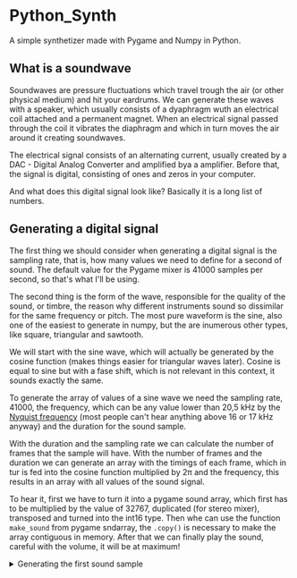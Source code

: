 # Python_Synth
A simple synthetizer made with Pygame and Numpy in Python.
## What is a soundwave
Soundwaves are pressure fluctuations which travel trough the air (or other physical medium) and hit your eardrums. We can generate these waves with a speaker, which usually consists of a dyaphragm wuth an electrical coil attached and a permanent magnet. When an electrical signal passed through the coil it vibrates the diaphragm and which in turn moves the air around it creating soundwaves.

The electrical signal consists of an alternating current, usually created by a DAC - Digital Analog Converter and amplified bya a amplifier. Before that, the signal is digital, consisting of ones and zeros in your computer.

And what does this digital signal look like? Basically it is a long list of numbers.

## Generating a digital signal
The first thing we should consider when generating a digital signal is the sampling rate, that is, how many values we need to define for a second of sound. The default value for the Pygame mixer is 41000 samples per second, so that's what I'll be using.

The second thing is the form of the wave, responsible for the quality of the sound, or timbre, the reason why different instruments sound so dissimilar for the same frequency or pitch. The most pure waveform is the sine, also one of the easiest to generate in numpy, but the are inumerous other types, like square, triangular and sawtooth.

We will start with the sine wave, which will actually be generated by the cosine function (makes things easier for triangular waves later). Cosine is equal to sine but with a fase shift, which is not relevant in this context, it sounds exactly the same.

To generate the array of values of a sine wave we need the sampling rate, 41000, the frequency, which can be any value lower than 20,5 kHz by the [Nyquist frequency](https://en.wikipedia.org/wiki/Nyquist_frequency) (most people can't hear anything above 16 or 17 kHz anyway) and the duration for the sound sample.

With the duration and the sampling rate we can calculate the number of frames that the sample will have. With the number of frames and the duration we can generate an array with the timings of each frame, which in tur is fed into the cosine function multiplied by 2π and the frequency, this results in an array with all values of the sound signal. 

To hear it, first we have to turn it into a pygame sound array, which first has to be multiplied by the value of 32767, duplicated (for stereo mixer), transposed and turned into the int16 type. Then whe can use the function `make_sound` from pygame sndarray, the `.copy()` is necessary to make the array contiguous in memory. After that we can finally play the sound, careful with the volume, it will be at maximum!

<details>
  <summary>Generating the first sound sample</summary>
```python
import pygame as pg
import numpy as np

pg.init()
pg.mixer.init()

sampling_rate = 41000 # default value for the pygame mixer
frequency = 440 # [Hz]
duration = 1.5 # [s]
frames = int(duration*sampling_rate)
arr = np.cos(2*np.pi*frequency*np.linspace(0,duration, frames))
sound = np.asarray([32767*arr,32767*arr]).T.astype(np.int16)
sound = pg.sndarray.make_sound(sound.copy())
sound.play()
```
</details>
